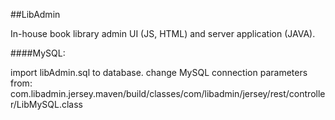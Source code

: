 ##LibAdmin

In-house book library admin UI (JS, HTML) and server application (JAVA).

####MySQL:

import libAdmin.sql to database.
change MySQL connection parameters from: com.libadmin.jersey.maven/build/classes/com/libadmin/jersey/rest/controller/LibMySQL.class
